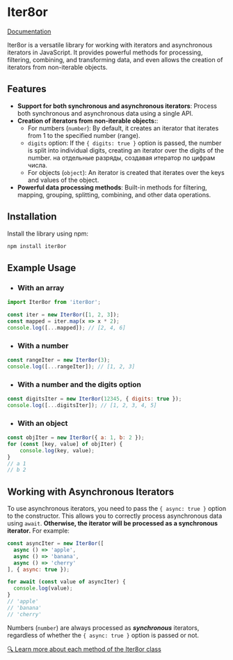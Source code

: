 # Iter8or

[Documentation](https://tanyalagodich.github.io/Iter8or/)

Iter8or is a versatile library for working with iterators and asynchronous iterators in JavaScript. It provides powerful methods for processing, filtering, combining, and transforming data, and even allows the creation of iterators from non-iterable objects.

## Features

- **Support for both synchronous and asynchronous iterators**: Process both synchronous and asynchronous data using a single API.
- **Creation of iterators from non-iterable objects:**:
  - For numbers (`number`): By default, it creates an iterator that iterates from 1 to the specified number (range).
  - `digits` option: If the `{ digits: true }` option is passed, the number is split into individual digits, creating an iterator over the digits of the number. на отдельные разряды, создавая итератор по цифрам числа.
  - For objects (`object`): An iterator is created that iterates over the keys and values of the object.
- **Powerful data processing methods**: Built-in methods for filtering, mapping, grouping, splitting, combining, and other data operations.

## Installation

Install the library using npm:

```bash
npm install iter8or
```

## Example Usage

- ### With an array
```javascript
import Iter8or from 'iter8or';

const iter = new Iter8or([1, 2, 3]);
const mapped = iter.map(x => x * 2);
console.log([...mapped]); // [2, 4, 6]
```
- ### With a number
```javascript
const rangeIter = new Iter8or(3);
console.log([...rangeIter]); // [1, 2, 3]
```
- ### With a number and the digits option
```javascript
const digitsIter = new Iter8or(12345, { digits: true });
console.log([...digitsIter]); // [1, 2, 3, 4, 5]
```

- ### With an object
```javascript
const objIter = new Iter8or({ a: 1, b: 2 });
for (const [key, value] of objIter) {
    console.log(key, value);
}
// a 1
// b 2
```

## Working with Asynchronous Iterators
To use asynchronous iterators, you need to pass the `{ async: true }` option to the constructor.
This allows you to correctly process asynchronous data using `await`. **Otherwise, the iterator will be processed as a synchronous iterator.**
For example:
```javascript
const asyncIter = new Iter8or([
  async () => 'apple',
  async () => 'banana',
  async () => 'cherry'
], { async: true });

for await (const value of asyncIter) {
  console.log(value);
}
// 'apple'
// 'banana'
// 'cherry'
```

Numbers (`number`) are always processed as **_synchronous_** iterators, regardless of whether the `{ async: true }` option is passed or not.

[🔍 Learn more about each method of the Iter8or class](https://tanyalagodich.github.io/Iter8or/Iter8or.html)
